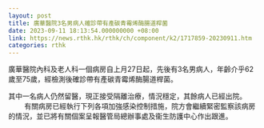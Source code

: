 ```yaml
---
layout: post
title: 廣華醫院3名男病人確診帶有產碳青霉烯酶腸道桿菌
date: 2023-09-11 18:13:54.000000000 +08:00
link: https://news.rthk.hk/rthk/ch/component/k2/1717859-20230911.htm
categories: rthk
---
```


廣華醫院內科及老人科一個病房自上月27日起，先後有3名男病人，年齡介乎62歲至75歲，經檢測後確診帶有產碳青霉烯酶腸道桿菌。

其中一名病人仍然留醫，現正接受隔離治療，情況穩定，其餘病人已經出院。
　　 
有關病房已經執行下列各項加強感染控制措施，院方會繼續緊密監察該病房的情況，並已將有關個案呈報醫管局總辦事處及衞生防護中心作出跟進。

